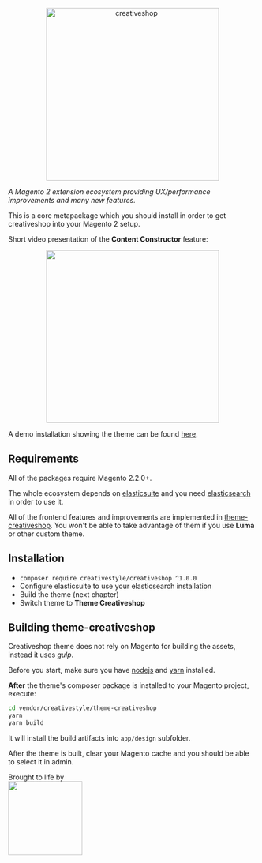 <p align="center">
  <img alt="creativeshop" width="350" src="https://d3f8ubrix4l58h.cloudfront.net/static/frontend/Creativestyle/theme-creativeshop/en_US/images/creativeshop-logo.png">
</p>

_A Magento 2 extension ecosystem providing UX/performance improvements and many new features._

This is a core metapackage which you should install in order to get creativeshop into your
Magento 2 setup.

Short video presentation of the __Content Constructor__ feature:

<p align="center">
	<a href="https://vimeo.com/209752359">
  		<img width="350" src="https://i.vimeocdn.com/video/625378407.webp?mw=960&mh=540">
  	</a>
</p>

A demo installation showing the theme can be found [here](https://demo.creativeshop.io).

## Requirements

All of the packages require Magento 2.2.0+.

The whole ecosystem depends on [elasticsuite](http://elasticsuite.io/) and you need 
[elasticsearch](https://www.elastic.co/products/elasticsearch) in order to use it.

All of the frontend features and improvements are implemented in 
[theme-creativeshop](https://github.com/creativestyle/theme-creativeshop). 
You won't be able to take advantage of them if you use __Luma__ or other custom theme.

## Installation

* `composer require creativestyle/creativeshop ^1.0.0`
* Configure elasticsuite to use your elasticsearch installation
* Build the theme (next chapter)
* Switch theme to __Theme Creativeshop__

## Building theme-creativeshop

Creativeshop theme does not rely on Magento for building the assets, instead it uses *gulp*.

Before you start, make sure you have [nodejs](https://nodejs.org/en/) and 
[yarn](https://yarnpkg.com/lang/en/) installed.

__After__ the theme's composer package is installed to your Magento project, execute:

```bash
cd vendor/creativestyle/theme-creativeshop
yarn
yarn build
```

It will install the build artifacts into `app/design` subfolder.

After the theme is built, clear your Magento cache and you should be able to select it in admin.


Brought to life by<br/>
<a href="https://creativestyle.de">
	<img src="http://www.creativestyle.pl/wp-content/uploads/2014/04/CS-logo-red-creativestyle-gmbh-sp-z-o-o-interactive-agency-krakow-munchen-logo.png" width="150"/>
</a>